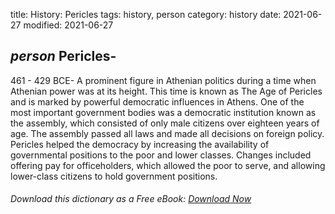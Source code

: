 title: History: Pericles
tags: history, person
category: history
date: 2021-06-27
modified: 2021-06-27

## _person_ Pericles-
461 - 429 BCE-
A prominent figure in Athenian
politics during a time when Athenian power was at its height. This
time is known as The Age of Pericles and is marked by powerful
democratic influences in Athens. One of the most important government
bodies was a democratic institution known as the assembly, which
consisted of only male citizens over eighteen years of age. The
assembly passed all laws and made all decisions on foreign policy.
Pericles helped the democracy by increasing the availability of
governmental positions to the poor and lower classes. Changes
included offering pay for officeholders, which allowed the poor to
serve, and allowing lower-class citizens to hold government
positions.


###### Download *this* dictionary as a Free eBook: [Download Now]({static}static/SerfHistoryDictionary.pdf)


